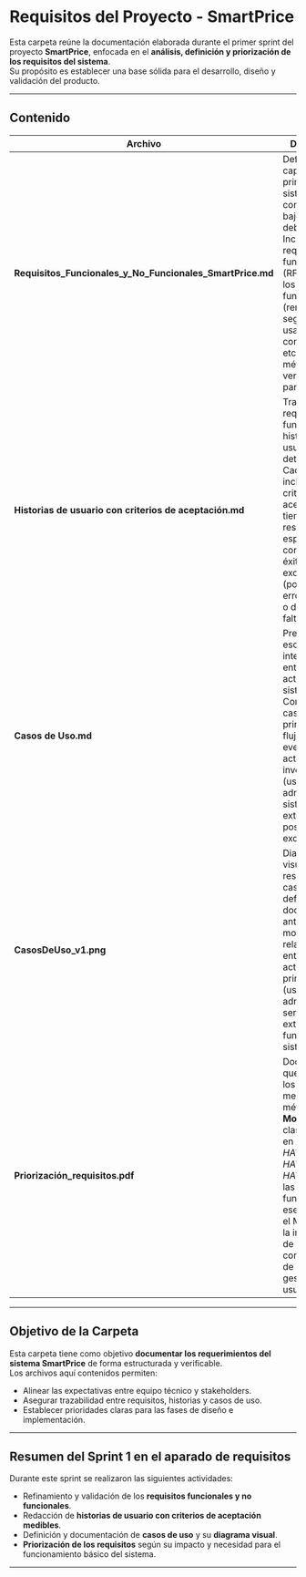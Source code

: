 # Requisitos del Proyecto - SmartPrice

Esta carpeta reúne la documentación elaborada durante el primer sprint del proyecto **SmartPrice**, enfocada en el **análisis, definición y priorización de los requisitos del sistema**.  
Su propósito es establecer una base sólida para el desarrollo, diseño y validación del producto.

---

## Contenido

| Archivo | Descripción |
|----------|-------------|
| **Requisitos_Funcionales_y_No_Funcionales_SmartPrice.md** | Define las capacidades principales del sistema y las condiciones bajo las cuales debe operar. Incluye los 12 requisitos funcionales (RF1–RF12), los no funcionales (rendimiento, seguridad, usabilidad, compatibilidad, etc.) y los métodos de verificación para cada uno. |
| **Historias de usuario con criterios de aceptación.md** | Traduce los requisitos funcionales en historias de usuario detalladas. Cada historia incluye su criterio de aceptación, tiempo de respuesta esperado, condiciones de éxito y excepciones (por ejemplo, errores en APIs o datos faltantes). |
| **Casos de Uso.md** | Presenta los escenarios de interacción entre los actores y el sistema. Contiene nueve casos de uso principales, su flujo de eventos, actores involucrados (usuario, administrador, sistemas externos) y posibles excepciones. |
| **CasosDeUso_v1.png** | Diagrama visual que resume los casos de uso definidos en el documento anterior, mostrando las relaciones entre los actores principales (usuario, administrador y servicios externos) y las funciones del sistema. |
| **Priorización_requisitos.pdf** | Documento que organiza los requisitos mediante el método **MoSCoW**, clasificándolos en *MUST HAVE*, *SHOULD HAVE* y *COULD HAVE*. Prioriza las funcionalidades esenciales para el MVP, como la integración de APIs, comparación de precios y gestión de usuarios. |

---

## Objetivo de la Carpeta

Esta carpeta tiene como objetivo **documentar los requerimientos del sistema SmartPrice** de forma estructurada y verificable.  
Los archivos aquí contenidos permiten:
- Alinear las expectativas entre equipo técnico y stakeholders.  
- Asegurar trazabilidad entre requisitos, historias y casos de uso.  
- Establecer prioridades claras para las fases de diseño e implementación.

---

## Resumen del Sprint 1 en el aparado de requisitos

Durante este sprint se realizaron las siguientes actividades:
- Refinamiento y validación de los **requisitos funcionales y no funcionales**.  
- Redacción de **historias de usuario con criterios de aceptación medibles**.  
- Definición y documentación de **casos de uso** y su **diagrama visual**.  
- **Priorización de los requisitos** según su impacto y necesidad para el funcionamiento básico del sistema.

---
